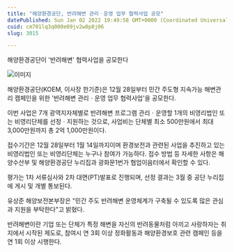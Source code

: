```yaml
---
title: "해양환경공단, 반려해변 관리ㆍ운영 업무 협력사업 공모"
datePublished: Sun Jan 02 2022 19:49:58 GMT+0000 (Coordinated Universal Time)
cuid: cm701lq3q000e09jv2w0p8j06
slug: 3015

---
```



해양환경공단이 '반려해변' 협력사업을 공모한다

![이미지](https://cdn.hashnode.com/res/hashnode/image/upload/v1739251778097/7aa312c4-8288-40e4-915a-2cddf7c93975.jpeg)

해양환경공단(KOEM, 이사장 한기준)은 12월 28일부터 민간 주도형 지속가능 해변관리 캠페인을 위한 '반려해변 관리ㆍ운영 업무 협력사업'을 공모한다.

이번 사업은 7개 광역지자체별로 반려해변 프로그램 관리ㆍ운영할 1개의 비영리법인 또는 비영리단체를 선정ㆍ지원하는 것으로, 사업비는 단체별 최소 500만원에서 최대 3,000만원까지 총 2억 1,000만원이다.

접수기간은 12월 28일부터 1월 14일까지이며 환경보전과 관련된 사업을 추진하고 있는 비영리법인 또는 비영리단체는 누구나 참여가 가능하다. 접수 방법 등 자세한 사항은 해양수산부 및 해양환경공단 누리집과 광화문1번가 협업이음터에서 확인할 수 있다.

평가는 1차 서류심사와 2차 대면(PT)발표로 진행되며, 선정 결과는 3월 중 공단 누리집에 게시 및 개별 통보된다.

유상준 해양보전본부장은 "민간 주도 반려해변 운영체계가 구축될 수 있도록 많은 관심과 지원을 부탁한다"고 밝혔다.

반려해변이란 기업 또는 단체가 특정 해변을 자신의 반려동물처럼 아끼고 사랑하자는 취지에서 시작된 제도로, 참여시 연 3회 이상 정화활동과 해양환경보호 관련 캠페인 등을 연 1회 이상 시행한다.